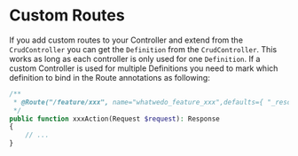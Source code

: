 # Custom Routes
If you add custom routes to your Controller and extend from the `CrudController`
you can get the `Definition` from the `CrudController`. This works as long as each controller 
is only used for one `Definition`. If a custom Controller is used for multiple Definitions you
need to mark which definition to bind in the Route annotations as following:


```php
/**
 * @Route("/feature/xxx", name="whatwedo_feature_xxx",defaults={ "_resource"=XXXDefinition::class })
 */
public function xxxAction(Request $request): Response
{
    // ...
}
```
